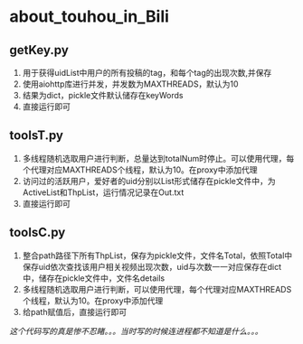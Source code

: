 # about_touhou_in_Bili
## getKey.py
1. 用于获得uidList中用户的所有投稿的tag，和每个tag的出现次数,并保存
2. 使用aiohttp库进行并发，并发数为MAXTHREADS，默认为10
3. 结果为dict，pickle文件默认储存在keyWords
4. 直接运行即可
## toolsT.py
1. 多线程随机选取用户进行判断，总量达到totalNum时停止。可以使用代理，每个代理对应MAXTHREADS个线程，默认为10。在proxy中添加代理
2. 访问过的活跃用户，爱好者的uid分别以List形式储存在pickle文件中，为ActiveList和ThpList，运行情况记录在Out.txt
3. 直接运行即可
## toolsC.py
1. 整合path路径下所有ThpList，保存为pickle文件，文件名Total，依照Total中保存uid依次查找该用户相关视频出现次数，uid与次数一一对应保存在dict中，储存在pickle文件中，文件名details
2. 多线程随机选取用户进行判断，可以使用代理，每个代理对应MAXTHREADS个线程，默认为10。在proxy中添加代理
3. 给path赋值后，直接运行即可



*这个代码写的真是惨不忍睹。。。当时写的时候连进程都不知道是什么。。。*
